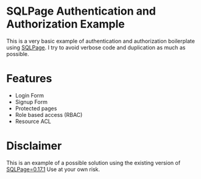 # SQLPage Authentication and Authorization Example

This is a very basic example of authentication and authorization boilerplate using [SQLPage](https://github.com/lovasoa/SQLpage/). I try to avoid verbose code and duplication as much as possible.

# Features

* Login Form
* Signup Form
* Protected pages
* Role based access (RBAC)
* Resource ACL

# Disclaimer

This is an example of a possible solution using the existing version of [SQLPage=0.17.1](https://github.com/lovasoa/SQLpage/)  Use at your own risk.